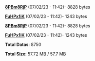 [**8PBm8RjP**](/data/8PBm8RjP.txt) (07/02/23 - 11:42)- 8828 bytes

[**FuHPx1iK**](/data/FuHPx1iK.txt) (07/02/23 - 11:42)- 1243 bytes

[**8PBm8RjP**](/data/8PBm8RjP.txt) (07/02/23 - 11:42)- 8828 bytes

[**FuHPx1iK**](/data/FuHPx1iK.txt) (07/02/23 - 11:42)- 1243 bytes

**Total Datas**: 8750

**Total Size**: 57.72 MB / 57.7 MB